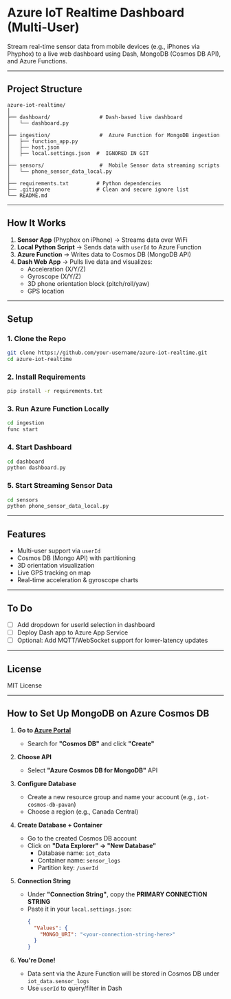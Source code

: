 #  Azure IoT Realtime Dashboard (Multi-User)

Stream real-time sensor data from mobile devices (e.g., iPhones via Phyphox) to a live web dashboard using Dash, MongoDB (Cosmos DB API), and Azure Functions.

---

## Project Structure

```
azure-iot-realtime/
│
├── dashboard/                # Dash-based live dashboard
│   └── dashboard.py
│
├── ingestion/                #  Azure Function for MongoDB ingestion
│   ├── function_app.py
│   ├── host.json
│   ├── local.settings.json  #  IGNORED IN GIT
│
├── sensors/                  #  Mobile Sensor data streaming scripts
│   └── phone_sensor_data_local.py
│
├── requirements.txt         # Python dependencies
├── .gitignore               # Clean and secure ignore list
└── README.md
```

---

##  How It Works

1. **Sensor App** (Phyphox on iPhone) → Streams data over WiFi
2. **Local Python Script** → Sends data with `userId` to Azure Function
3. **Azure Function** → Writes data to Cosmos DB (MongoDB API)
4. **Dash Web App** → Pulls live data and visualizes:
   - Acceleration (X/Y/Z)
   - Gyroscope (X/Y/Z)
   - 3D phone orientation block (pitch/roll/yaw)
   - GPS location

---

##  Setup

### 1. Clone the Repo
```bash
git clone https://github.com/your-username/azure-iot-realtime.git
cd azure-iot-realtime
```

### 2. Install Requirements
```bash
pip install -r requirements.txt
```

### 3. Run Azure Function Locally
```bash
cd ingestion
func start
```

### 4. Start Dashboard
```bash
cd dashboard
python dashboard.py
```

### 5. Start Streaming Sensor Data
```bash
cd sensors
python phone_sensor_data_local.py
```

---

## Features

- Multi-user support via `userId`
- Cosmos DB (Mongo API) with partitioning
- 3D orientation visualization
- Live GPS tracking on map
- Real-time acceleration & gyroscope charts

---

## To Do

- [ ] Add dropdown for userId selection in dashboard
- [ ] Deploy Dash app to Azure App Service
- [ ] Optional: Add MQTT/WebSocket support for lower-latency updates

---

## License

MIT License


---

## How to Set Up MongoDB on Azure Cosmos DB

1. **Go to [Azure Portal](https://portal.azure.com/)**
   - Search for **"Cosmos DB"** and click **"Create"**

2. **Choose API**
   - Select **"Azure Cosmos DB for MongoDB"** API

3. **Configure Database**
   - Create a new resource group and name your account (e.g., `iot-cosmos-db-pavan`)
   - Choose a region (e.g., Canada Central)

4. **Create Database + Container**
   - Go to the created Cosmos DB account
   - Click on **"Data Explorer" → "New Database"**
     - Database name: `iot_data`
     - Container name: `sensor_logs`
     - Partition key: `/userId`

5. **Connection String**
   - Under **"Connection String"**, copy the **PRIMARY CONNECTION STRING**
   - Paste it in your `local.settings.json`:
     ```json
     {
       "Values": {
         "MONGO_URI": "<your-connection-string-here>"
       }
     }
     ```

6. **You're Done!**
   - Data sent via the Azure Function will be stored in Cosmos DB under `iot_data.sensor_logs`
   - Use `userId` to query/filter in Dash

